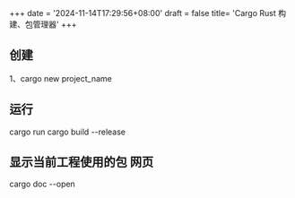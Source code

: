 +++
date = '2024-11-14T17:29:56+08:00'
draft = false
title= 'Cargo  Rust 构建、包管理器'
+++

## 创建

1、cargo new project_name

## 运行

cargo run
cargo build --release

## 显示当前工程使用的包 网页

cargo doc --open
